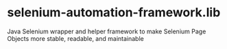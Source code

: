 # selenium-automation-framework.lib
Java Selenium wrapper and helper framework to make Selenium Page Objects more stable, readable, and maintainable
